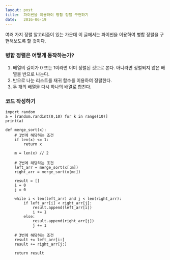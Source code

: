 ```yaml
---
layout: post
title:  파이썬을 이용하여 병합 정렬 구현하기
date:   2016-06-19
---
```


여러 가지 정렬 알고리즘이 있는 가운데 이 글에서는 파이썬을 이용하여 병합 정렬을 구현해보도록 할 것이다.

### 병합 정렬은 어떻게 동작하는가?

1. 배열의 길이가 0 또는 1이라면 이미 정렬된 것으로 본다. 아니라면 정렬되지 않은 배열을 반으로 나눈다.
2. 반으로 나눈 리스트를 재귀 함수를 이용하여 정렬한다.
3. 두 개의 배열을 다시 하나의 배열로 합친다.

### 코드 작성하기

```python3
import random
a = [random.randint(0,10) for k in range(10)]
print(a)

def merge_sort(x):
    # 1번에 해당하는 조건
    if len(x) <= 1:
        return x
    
    m = len(x) // 2
    
    # 2번에 해당하는 조건
    left_arr = merge_sort(x[:m])
    right_arr = merge_sort(x[m:])
        
    result = []
    i = 0
    j = 0
    
    while i < len(left_arr) and j < len(right_arr):
        if left_arr[i] < right_arr[j]:
            result.append(left_arr[i])
            i += 1
        else:
            result.append(right_arr[j])
            j += 1
    
    # 3번에 해당하는 조건
    result += left_arr[i:]
    result += right_arr[j:]
    
    return result
```